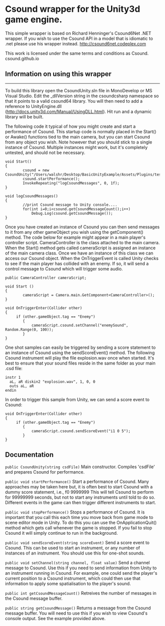 # Csound wrapper for the Unity3d game engine.

This simple wrapper is based on Richard Henninger's Csound6Net .NET wrapper. If you wish to use the Csound API in a model that is idiomatic to .net please use his wrapper instead.
http://csound6net.codeplex.com

This work is licensed under the same terms and conditions as Csound. csound.github.io

## Information on using this wrapper
---------------------------------------------
To build this library open the CsoundUnity.sln file in MonoDevelop or MS Visual Studio. Edit the _dllVersion string in the csoundcsharp namespace so that it points to a valid csound64 library. You will then need to add a reference to UnityEngine.dll (http://docs.unity3d.com/Manual/UsingDLL.html). Hit run and a dynamic library will be built.

The following code it typical of how you might create and start a performance of Csound. This startup code is normally placed in the Start() or Awake() functions tied to the main camera, but you can start Csound from any object you wish. Note however that you should stick to a single instance of Csound. Multiple instances might work, but it's completely untested, and should not be necessary. 

```
void Start()
{
        csound = new CsoundUnity("/Users/walshr/Desktop/BasicUnityExample/Assets/Plugins/test.csd");
        csound.startPerformance();
        InvokeRepeating("logCsoundMessages", 0, 1f);
}

void logCsoundMessages()
{
        //print Csound message to Unity console....
        for(int i=0;i<csound.getCsoundMessageCount();i++)
            Debug.Log(csound.getCsoundMessage());
}
```

Once you have created an instance of Csound you can then send messages to it from any other gameObject you wish using the getComponent() method. The code below for example might appear in a main player's controller script. CameraController is the class attached to the main camera. When the Start() method gets called cameraScript is assigned an instance of the main camera class. Once we have an instance of this class we can access our Csound object. When the OnTriggerEvent is called Unity checks to see if the main player has collided with an enemy. If so, it will send a control message to Csound which will trigger some audio. 

```
public CameraController cameraScript;

void Start ()
{
        cameraScript = Camera.main.GetComponent<CameraController>();
}

void OnTriggerEnter(Collider other)
{
     if (other.gameObject.tag == "Enemy") 
        {
            cameraScript.csound.setChannel("enemySound", Random.Range(0, 100));
        }
}
```

One shot samples can easily be triggered by sending a score statement to an instance of Csound using the sendScoreEvent() method. The following Csound instrument will play the file explosion.wav once when started. It's best to ensure that your sound files reside in the same folder as your main .csd file:

```
instr 1
  aL, aR diskin2 "explosion.wav", 1, 0, 0
  outs aL, aR
endin
```

In order to trigger this sample from Unity, we can send a score event to Csound:

```
void OnTriggerEnter(Collider other)
{
     if (other.gameObject.tag == "Enemy") 
        {
            cameraScript.csound.sendScoreEvent("i1 0 5");
        }
}
```

## Documentation

```public CsoundUnity(string csdFile)```
Main constructor. Compiles 'csdFile' and prepares Csound for performance.

```public void startPerformance()```
Start a performance of Csound. Many approaches may be taken here but, it is often best to start Csound with a dummy score statement, i.e., f0 9999999 This will tell Csound to perform for 99999999 seconds, but not to start any instruments until told to do so. Different events in the game can then trigger different instruments to start.  

```public void stopPerformance()```
Stops a performance of Csound. It is important that you call this each time you move back from game mode to scene editor mode in Unity. To do this you can use the OnApplicationQuit() method which gets call whenever the game is stopped. If you fail to stop Csound it will simply continue to run in the background. 

```public void sendScoreEvent(string scoreEvent)```
Send a score event to Csound. This can be used to start an instrument, or any number of instances of an instrument. You should use this for one-shot sounds. 

```public void setChannel(string channel, float value)```
Send a channel message to Csound. Use this if you need to send information from Unity to an instrument running in Csound. For example, one could send the player's current position to a Csound instrument, which could then use that information to apply some spatialisation to the player's sound. 

```public int getCsoundMessageCount()```
Retreives the number of messages in the Csound message buffer. 

```public string getCsoundMessage()```
Returns a message from the Csound message buffer. You will need to use this if you wish to view Csound's console output. See the example provided above. 